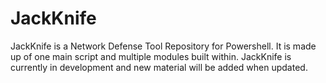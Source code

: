 # JackKnife
JackKnife is a Network Defense Tool Repository for Powershell. It is made up of one main script and multiple modules built within. JackKnife is currently in development and new material will be added when updated.
